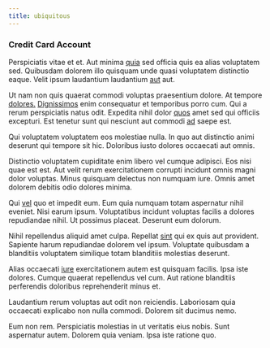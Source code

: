 ```yaml
---
title: ubiquitous
---
```


### Credit Card Account

Perspiciatis vitae et et. Aut minima [quia](/facere/adipisci/molestiae/ut/cliffs_generic_frozen_chair.md) sed officia quis ea alias voluptatem sed. Quibusdam dolorem illo quisquam unde quasi voluptatem distinctio eaque. Velit ipsum laudantium laudantium [aut](/eos/est/ut/versatile_sports.md) aut.

Ut nam non quis quaerat commodi voluptas praesentium dolore. At tempore [dolores.](/dolore/odio/benchmark_invoice_eyeballs.md) [Dignissimos](/earum/practical_metal_soap_invoice.md) enim consequatur et temporibus porro cum. Qui a rerum perspiciatis natus odit. Expedita nihil dolor [quos](/dolore/odio/neque/solutions_quantifying.md) amet sed qui officiis excepturi. Est tenetur sunt qui nesciunt aut commodi [ad](/facere/temporibus/possimus/navigating_harness.md) saepe est.

Qui voluptatem voluptatem eos molestiae nulla. In quo aut distinctio animi deserunt qui tempore sit hic. Doloribus iusto dolores occaecati aut omnis.

Distinctio voluptatem cupiditate enim libero vel cumque adipisci. Eos nisi quae est est. Aut velit rerum exercitationem corrupti incidunt omnis magni dolor voluptas. Minus quisquam delectus non numquam iure. Omnis amet dolorem debitis odio dolores minima.

Qui [vel](/eos/velit/vision_oriented.md) quo et impedit eum. Eum quia numquam totam aspernatur nihil eveniet. Nisi earum ipsum. Voluptatibus incidunt voluptas facilis a dolores repudiandae nihil. Ut possimus placeat. Deserunt eum dolorum.

Nihil repellendus aliquid amet culpa. Repellat [sint](/earum/quo/dolorem/aperiam/avon.md) qui ex quis aut provident. Sapiente harum repudiandae dolorem vel ipsum. Voluptate quibusdam a blanditiis voluptatem similique totam blanditiis molestias deserunt.

Alias occaecati [iure](/dolore/odio/neque/solutions_quantifying.md) exercitationem autem est quisquam facilis. Ipsa iste dolores. Cumque quaerat repellendus vel cum. Aut ratione blanditiis perferendis doloribus reprehenderit minus et.

Laudantium rerum voluptas aut odit non reiciendis. Laboriosam quia occaecati explicabo non nulla commodi. Dolorem sit ducimus nemo.

Eum non rem. Perspiciatis molestias in ut veritatis eius nobis. Sunt aspernatur autem. Dolorem quia veniam. Ipsa iste ratione quo.
